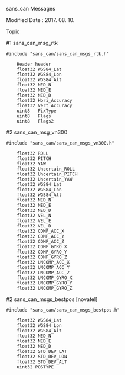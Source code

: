 sans_can Messages

Modified Date : 2017. 08. 10.
 
Topic

#1 	sans_can_msg_rtk

	#include "sans_can/sans_can_msgs_rtk.h"

		Header header
		float32 WGS84_Lat
		float32 WGS84_Lon
		float32 WGS84_Alt
		float32 NED_N
		float32 NED_E
		float32 NED_D
		float32 Hori_Accuracy
		float32 Vert_Accuracy
		uint8 	FixType
		uint8 	Flags
		uint8 	Flags2


#2 	sans_can_msg_vn300

	#include "sans_can/sans_can_msgs_vn300.h"

		float32 ROLL
		float32 PITCH
		float32 YAW
		float32 Uncertain_ROLL
		float32 Uncertain_PITCH
		float32 Uncertain_YAW
		float32 WGS84_Lat
		float32 WGS84_Lon
		float32 WGS84_Alt
		float32 NED_N
		float32 NED_E
		float32 NED_D
		float32 VEL_N
		float32 VEL_E
		float32 VEL_D
		float32 COMP_ACC_X
		float32 COMP_ACC_Y
		float32 COMP_ACC_Z
		float32 COMP_GYRO_X
		float32 COMP_GYRO_Y
		float32 COMP_GYRO_Z
		float32 UNCOMP_ACC_X
		float32 UNCOMP_ACC_Y
		float32 UNCOMP_ACC_Z
		float32 UNCOMP_GYRO_X
		float32 UNCOMP_GYRO_Y
		float32 UNCOMP_GYRO_Z


#2 	sans_can_msgs_bestpos 		[novatel]

	#include "sans_can/sans_can_msgs_bestpos.h"

		float32 WGS84_Lat
		float32 WGS84_Lon
		float32 WGS84_Alt
		float32 NED_N
		float32 NED_E
		float32 NED_D
		float32 STD_DEV_LAT
		float32 STD_DEV_LON
		float32 STD_DEV_ALT
		uint32 POSTYPE
